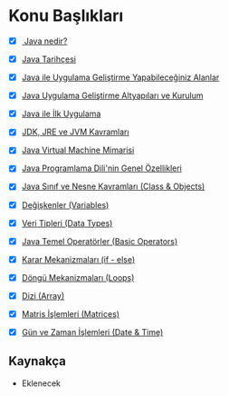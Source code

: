 # Konu Başlıkları



- [x]  [ Java nedir?](01-java-nedir/)

- [x] [Java Tarihçesi](02-java-tarihçesi/)

- [x]  [Java ile Uygulama Geliştirme Yapabileceğiniz Alanlar](03-uygulama-geliştirilecek-alanlar)

- [x] [Java Uygulama Geliştirme Altyapıları ve Kurulum](04-uygulama-geliştirme-altyapıları-ve-kurulum/)

- [x] [Java ile İlk Uygulama](05-java-ile-ilk-uygulama/)

- [x]  [JDK, JRE ve JVM Kavramları](06-jdk-jre-jvm-kavramlari/)

- [x]  [Java Virtual Machine Mimarisi](07-java-virtual-machine-mimarisi/)

- [x]  [Java Programlama Dili'nin Genel Özellikleri](08-java-dilinin-özellikleri/)

- [x]  [Java Sınıf ve Nesne Kavramları (Class & Objects)](09-sınıf-ve-nesne-kavramları/)

- [x]  [Değişkenler (Variables)](10-değişkenler/)

- [x]  [Veri Tipleri (Data Types)](11-veri-tipleri/)

- [x]  [Java Temel Operatörler (Basic Operators)](12-temel-operatörler/)

- [x]  [Karar Mekanizmaları (if - else)](13-karar-mekanizmaları/)

- [x]  [Döngü Mekanizmaları (Loops)](14-döngü-mekanizmaları/)

- [x]  [Dizi (Array)](15-dizi-array/)

- [x]  [Matris İşlemleri (Matrices)](16-matrice/)

- [x]  [Gün ve Zaman İşlemleri (Date & Time)](17-gün-zaman/)



## Kaynakça
* Eklenecek